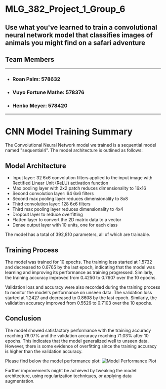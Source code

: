 # MLG_382_Project_1_Group_6
Use what you've learned to train a convolutional neural network model that classifies images of animals you might find on a safari adventure
-
## Team Members 
-----
* ### Roan Palm: 578632
* ### Vuyo Fortune Mathe: 578376
* ### Henko Meyer: 578420
---
# CNN Model Training Summary

The Convolutional Neural Network model we trained is a sequential model named "sequential4". The model architecture is outlined as follows:

## Model Architecture

* Input layer: 32 6x6 convolution filters applied to the input image with Rectified Linear Unit (ReLU) activation function
* Max pooling layer with 2x2 patch reduces dimensionality to 16x16
* Second convolution layer: 64 6x6 filters
* Second max pooling layer reduces dimensionality to 8x8
* Third convolution layer: 128 6x6 filters
* Third max pooling layer reduces dimensionality to 4x4
* Dropout layer to reduce overfitting
* Flatten layer to convert the 2D matrix data to a vector
* Dense output layer with 10 units, one for each class

The model has a total of 392,810 parameters, all of which are trainable.

## Training Process

The model was trained for 10 epochs. The training loss started at 1.5732 and decreased to 0.6765 by the last epoch, indicating that the model was learning and improving its performance as training progressed. Similarly, the training accuracy improved from 0.4250 to 0.7607 over the 10 epochs.

Validation loss and accuracy were also recorded during the training process to monitor the model's performance on unseen data. The validation loss started at 1.2427 and decreased to 0.8608 by the last epoch. Similarly, the validation accuracy improved from 0.5526 to 0.7103 over the 10 epochs.

## Conclusion

The model showed satisfactory performance with the training accuracy reaching 76.07% and the validation accuracy reaching 71.03% after 10 epochs. This indicates that the model generalized well to unseen data. However, there is some evidence of overfitting since the training accuracy is higher than the validation accuracy.

Please find below the model performance plot:
![Model Performance Plot](https://media.discordapp.net/attachments/543906136861179925/1109814196784353300/download.png?width=435&height=468)

Further improvements might be achieved by tweaking the model architecture, using regularization techniques, or applying data augmentation.
